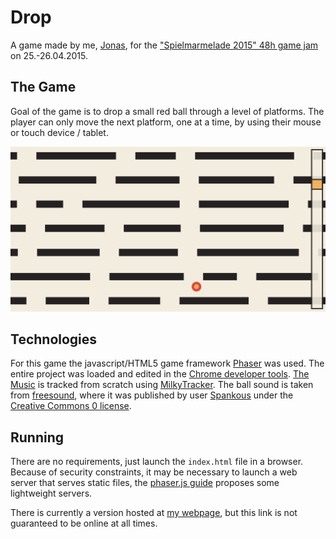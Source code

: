 Drop
====

A game made by me, [Jonas](http://jonaslieb.com), for the ["Spielmarmelade 2015" 48h game jam](https://www.fsmpi.rwth-aachen.de/gamejam/) on 25.-26.04.2015.


The Game
--------

Goal of the game is to drop a small red ball through a level of platforms. The player can only move the next platform, one at a time, by using their mouse or touch device / tablet.

![Ingame Screenshot](media/screenshot_ingame.png)


Technologies
------------

For this game the javascript/HTML5 game framework [Phaser](https://phaser.io/) was used. The entire project was loaded and edited in the [Chrome developer tools](https://developer.chrome.com/devtools).
[The Music](media/music.mp3) is tracked from scratch using [MilkyTracker](http://milkytracker.org/). The ball sound is taken from [freesound](https://www.freesound.org/people/Spankous/sounds/245408/), where it was published by user [Spankous](https://www.freesound.org/people/Spankous/) under the [Creative Commons 0 license](http://creativecommons.org/publicdomain/zero/1.0/).


Running
-------

There are no requirements, just launch the `index.html` file in a browser.
Because of security constraints, it may be necessary to launch a web server that serves static files, the [phaser.js guide](https://phaser.io/tutorials/getting-started/part2)
proposes some lightweight servers.

There is currently a version hosted at [my webpage](http://download.jonaslieb.com/spielmarmelade-2015/), but this link is
not guaranteed to be online at all times.

